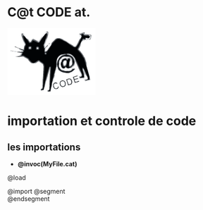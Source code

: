 # C@t CODE at.
<img src='logo_.png' /><br/>

# importation et controle de code
 ## les importations 
 * __@invoc(MyFile.cat)__ 

@load

@import	
@segment	
@endsegment
